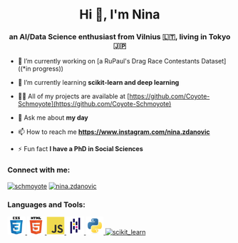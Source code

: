 <h1 align="center">Hi 👋, I'm Nina</h1>
<h3 align="center">an AI/Data Science enthusiast from Vilnius 🇱🇹, living in Tokyo 🇯🇵</h3>

- 🔭 I’m currently working on [a RuPaul's Drag Race Contestants Dataset]((*in progress))

- 🌱 I’m currently learning **scikit-learn and deep learning**

- 👨‍💻 All of my projects are available at [https://github.com/Coyote-Schmoyote](https://github.com/Coyote-Schmoyote)

- 💬 Ask me about **my day**

- 📫 How to reach me **https://www.instagram.com/nina.zdanovic**

- ⚡ Fun fact **I have a PhD in Social Sciences**

<h3 align="left">Connect with me:</h3>
<p align="left">
<a href="https://kaggle.com/schmoyote" target="blank"><img align="center" src="https://raw.githubusercontent.com/rahuldkjain/github-profile-readme-generator/master/src/images/icons/Social/kaggle.svg" alt="schmoyote" height="30" width="40" /></a>
<a href="https://instagram.com/nina.zdanovic" target="blank"><img align="center" src="https://raw.githubusercontent.com/rahuldkjain/github-profile-readme-generator/master/src/images/icons/Social/instagram.svg" alt="nina.zdanovic" height="30" width="40" /></a>
</p>

<h3 align="left">Languages and Tools:</h3>
<p align="left"> <a href="https://www.w3schools.com/css/" target="_blank" rel="noreferrer"> <img src="https://raw.githubusercontent.com/devicons/devicon/master/icons/css3/css3-original-wordmark.svg" alt="css3" width="40" height="40"/> </a> <a href="https://www.w3.org/html/" target="_blank" rel="noreferrer"> <img src="https://raw.githubusercontent.com/devicons/devicon/master/icons/html5/html5-original-wordmark.svg" alt="html5" width="40" height="40"/> </a> <a href="https://developer.mozilla.org/en-US/docs/Web/JavaScript" target="_blank" rel="noreferrer"> <img src="https://raw.githubusercontent.com/devicons/devicon/master/icons/javascript/javascript-original.svg" alt="javascript" width="40" height="40"/> </a> <a href="https://pandas.pydata.org/" target="_blank" rel="noreferrer"> <img src="https://raw.githubusercontent.com/devicons/devicon/2ae2a900d2f041da66e950e4d48052658d850630/icons/pandas/pandas-original.svg" alt="pandas" width="40" height="40"/> </a> <a href="https://www.python.org" target="_blank" rel="noreferrer"> <img src="https://raw.githubusercontent.com/devicons/devicon/master/icons/python/python-original.svg" alt="python" width="40" height="40"/> </a> <a href="https://scikit-learn.org/" target="_blank" rel="noreferrer"> <img src="https://upload.wikimedia.org/wikipedia/commons/0/05/Scikit_learn_logo_small.svg" alt="scikit_learn" width="40" height="40"/> </a> </p>

